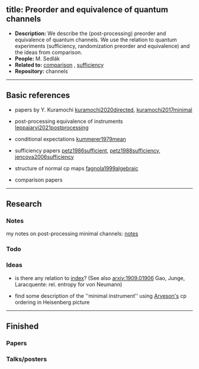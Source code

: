 title: Preorder and equivalence of quantum channels
---
*  **Description:** We describe the (post-processing) preorder and equivalence of quantum channels. We use the relation to 
 quantum experiments (sufficiency, randomization preorder and equivalence) and the ideas from comparison.  
*  **People:** M. Sedlák   
*  **Related to:** [comparison](PROJECT_comparison) , [sufficiency](PROJECT_qre)
*  **Repository:** channels 

---


## Basic references

* papers by Y. Kuramochi [kuramochi2020directed](kuramochi2020directed), [kuramochi2017minimal](kuramochi2017minimal)    

* post-processing equivalence of instruments [leppajarvi2021postprocessing](leppajarvi2021postprocessing) 

* conditional expectations [kummerer1979mean](kummerer1979mean)

* sufficiency papers [petz1986sufficient](petz1986sufficient), [petz1988sufficiency](petz1988sufficiency),
  [jencova2006sufficiency](jencova2006sufficiency)    

* structure of normal cp maps [fagnola1999algebraic](fagnola1999algebraic)

* comparison papers 

---

## Research



### Notes

my notes on post-processing minimal channels: [notes](PROJECT_channel_equivalence/remarks.pdf)


### Todo



### Ideas

* is there any relation to [index](https://core.ac.uk/download/pdf/194449893.pdf)?  (See also [arxiv:1909.01906](https://arxiv.org/abs/1909.01906) Gao, Junge, Laracquente: rel. entropy for von Neumann)


* find some description of the ''minimal instrument'' using [Arveson's](arveson1969subalgebras) cp ordering in Heisenberg picture 
 

---


## Finished

### Papers


### Talks/posters